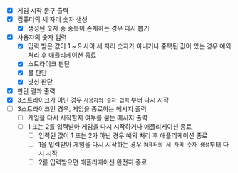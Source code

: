 - [x] 게임 시작 문구 출력
- [x] 컴퓨터의 세 자리 숫자 생성
  - [x] 생성된 숫자 중 중복이 존재하는 경우 다시 뽑기
- [x] 사용자의 숫자 입력
  - [x] 입력 받은 값이 1 ~ 9 사이 세 자리 숫자가 아니거나 중복된 값이 있는 경우 예외 처리 후 애플리케이션 종료
  - [x] 스트라이크 판단
  - [x] 볼 판단
  - [x] 낫싱 판단
- [x] 판단 결과 출력
- [x] 3스트라이크가 아닌 경우 `사용자의 숫자 입력` 부터 다시 시작
- [ ] 3스트라이크인 경우, 게임을 종료하는 메시지 출력
  - [ ] 게임을 다시 시작할지 여부를 묻는 메시지 출력
  - [ ] 1 또는 2를 입력받아 게임을 다시 시작하거나 애플리케이션 종료
    - [ ] 입력된 값이 1 또는 2가 아닌 경우 예외 처리 후 애플리케이션 종료
    - [ ] 1을 입력받아 게임을 다시 시작하는 경우 `컴퓨터의 세 자리 숫자 생성`부터 다시 시작
    - [ ] 2를 입력받으면 애플리케이션 완전히 종료